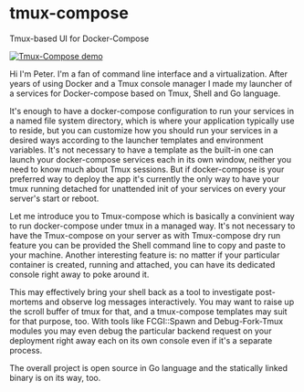 # tmux-compose
Tmux-based UI for Docker-Compose

[![Tmux-Compose demo](https://i9.ytimg.com/vi_webp/x4ZODQq-2EA/mqdefault.webp?sqp=CLjU2pcG&rs=AOn4CLDAJ7X1WM3Cyrnmk0p4KjBIMuL7xw)](http://www.youtube.com/watch?v=x4ZODQq-2EA "Tmux-Compose in action")

Hi I'm Peter. I'm a fan of command line interface and a virtualization. After years of using Docker and a Tmux console manager  I made my launcher of a services for Docker-compose based on Tmux, Shell and Go language.

It's enough to have a docker-compose configuration to run your services in a named file system directory, which is where your application typically use to reside, but you can customize how you should run your services in a desired ways according to the launcher templates and environment variables. It's not necessary to have a template as the built-in one can launch your docker-compose services each in its own window, neither you need to know much about Tmux sessions. But if docker-compose is your preferred way to deploy the app it's currently the only way to have your tmux running detached for unattended init of your services on every your server's start or reboot.

Let me introduce you to Tmux-compose which is basically a convinient way to run docker-compose under tmux in a managed way. It's not necessary to have the Tmux-compose on your server as with Tmux-compose dry run feature you can be provided the Shell command line to copy and paste to your machine. Another interesting feature is: no matter if your particular container is created, running and attached, you can have its dedicated console right away to poke around it.

This may effectively bring your shell back as a tool to investigate post-mortems and observe log messages interactively. You may want to raise up the scroll buffer of tmux for that, and a tmux-compose templates may suit for that purpose, too. With tools like FCGI::Spawn and Debug-Fork-Tmux modules you may even debug the particular backend request on your deployment right away each on its own console even if it's a separate process.

The overall project is open source in Go language and the statically linked binary is on its way, too.